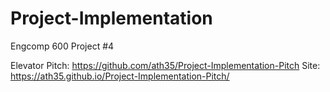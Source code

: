 # Project-Implementation
Engcomp 600 Project #4

Elevator Pitch: https://github.com/ath35/Project-Implementation-Pitch
Site: https://ath35.github.io/Project-Implementation-Pitch/
